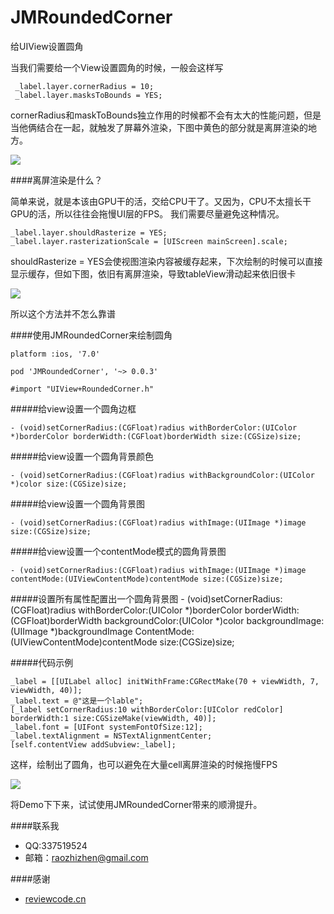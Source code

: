 # JMRoundedCorner
给UIView设置圆角

当我们需要给一个View设置圆角的时候，一般会这样写
	
	 _label.layer.cornerRadius = 10;
  	 _label.layer.masksToBounds = YES;
  	 
cornerRadius和maskToBounds独立作用的时候都不会有太大的性能问题，但是当他俩结合在一起，就触发了屏幕外渲染，下图中黄色的部分就是离屏渲染的地方。

![](https://github.com/raozhizhen/JMRoundedCorner/blob/master/IMG_2582.PNG?raw=true)

####离屏渲染是什么？

简单来说，就是本该由GPU干的活，交给CPU干了。又因为，CPU不太擅长干GPU的活，所以往往会拖慢UI层的FPS。
我们需要尽量避免这种情况。

	_label.layer.shouldRasterize = YES;  
	_label.layer.rasterizationScale = [UIScreen mainScreen].scale;
	
	
shouldRasterize = YES会使视图渲染内容被缓存起来，下次绘制的时候可以直接显示缓存，但如下图，依旧有离屏渲染，导致tableView滑动起来依旧很卡

![](https://github.com/raozhizhen/JMRoundedCorner/blob/master/IMG_2581.PNG?raw=true)

所以这个方法并不怎么靠谱

####使用JMRoundedCorner来绘制圆角


	platform :ios, '7.0'
	
	pod 'JMRoundedCorner', '~> 0.0.3'
	
	#import "UIView+RoundedCorner.h"

	
	
#####给view设置一个圆角边框

	- (void)setCornerRadius:(CGFloat)radius withBorderColor:(UIColor *)borderColor borderWidth:(CGFloat)borderWidth size:(CGSize)size;

#####给view设置一个圆角背景颜色

	- (void)setCornerRadius:(CGFloat)radius withBackgroundColor:(UIColor *)color size:(CGSize)size;

#####给view设置一个圆角背景图

	- (void)setCornerRadius:(CGFloat)radius withImage:(UIImage *)image size:(CGSize)size;

#####给view设置一个contentMode模式的圆角背景图

	- (void)setCornerRadius:(CGFloat)radius withImage:(UIImage *)image contentMode:(UIViewContentMode)contentMode size:(CGSize)size;

#####设置所有属性配置出一个圆角背景图
	- (void)setCornerRadius:(CGFloat)radius withBorderColor:(UIColor *)borderColor borderWidth:(CGFloat)borderWidth backgroundColor:(UIColor *)color backgroundImage:(UIImage *)backgroundImage ContentMode:(UIViewContentMode)contentMode size:(CGSize)size;


#####代码示例

    _label = [[UILabel alloc] initWithFrame:CGRectMake(70 + viewWidth, 7, viewWidth, 40)];
    _label.text = @"这是一个lable";
    [_label setCornerRadius:10 withBorderColor:[UIColor redColor] borderWidth:1 size:CGSizeMake(viewWidth, 40)];
    _label.font = [UIFont systemFontOfSize:12];
    _label.textAlignment = NSTextAlignmentCenter;
    [self.contentView addSubview:_label];

这样，绘制出了圆角，也可以避免在大量cell离屏渲染的时候拖慢FPS

![](https://github.com/raozhizhen/JMRoundedCorner/blob/master/IMG_2580.PNG?raw=true)


将Demo下下来，试试使用JMRoundedCorner带来的顺滑提升。

####联系我

- QQ:337519524
- 邮箱：raozhizhen@gmail.com

####感谢

- [reviewcode.cn](http://www.reviewcode.cn/article.html?reviewId=7)

